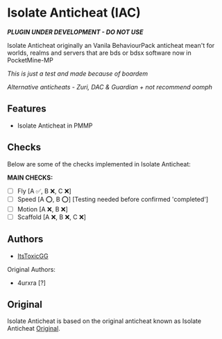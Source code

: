 # Isolate Anticheat (IAC)

***_PLUGIN UNDER DEVELOPMENT - DO NOT USE_***

Isolate Anticheat originally an Vanila BehaviourPack anticheat mean't for worlds, realms and servers that are bds or bdsx software
now in PocketMine-MP

*This is just a test and made because of boardem*

*Alternative anticheats - Zuri, DAC & Guardian + not recommend oomph* 

## Features

- Isolate Anticheat in PMMP

## Checks

Below are some of the checks implemented in Isolate Anticheat:

**MAIN CHECKS:**
- [ ] Fly [A ✅, B ❌, C ❌]
- [ ] Speed [A ⭕, B ⭕] [Testing needed before confirmed 'completed']
- [ ] Motion [A ❌, B ❌]
- [ ] Scaffold [A ❌, B ❌, C ❌]

## Authors

- [ItsToxicGG](https://github.com/johndoe](https://github.com/ItsToxicGG/))

Original Authors:

- 4urxra [?]

## Original

Isolate Anticheat is based on the original anticheat known as Isolate Anticheat [Original]([https://github.com/originaldeveloper](https://github.com/Dream23322/Isolate-Anticheat/tree/main)). 
